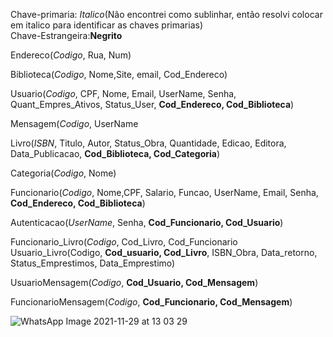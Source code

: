 Chave-primaria: *Italico*(Não encontrei como sublinhar, então resolvi colocar em italico para identificar as chaves primarias)    
Chave-Estrangeira:**Negrito**

Endereco(*Codigo*, Rua, Num)

Biblioteca(*Codigo*, Nome,Site, email, Cod_Endereco)

Usuario(*Codigo*, CPF, Nome, Email, UserName, Senha, Quant_Empres_Ativos, Status_User, **Cod_Endereco, Cod_Biblioteca**)

Mensagem(*Codigo*, UserName

Livro(*ISBN*, Titulo, Autor, Status_Obra, Quantidade, Edicao, Editora, Data_Publicacao, **Cod_Biblioteca, Cod_Categoria**)

Categoria(*Codigo*, Nome)

Funcionario(*Codigo*, Nome,CPF, Salario, Funcao, UserName, Email, Senha, **Cod_Endereco, Cod_Biblioteca**)

Autenticacao(*UserName*, Senha, **Cod_Funcionario, Cod_Usuario**)

Funcionario_Livro(*Codigo*, Cod_Livro, Cod_Funcionario
Usuario_Livro(Codigo, **Cod_usuario, Cod_Livro**, ISBN_Obra, Data_retorno, Status_Emprestimos, Data_Emprestimo)

UsuarioMensagem(*Codigo*, **Cod_Usuario, Cod_Mensagem**)

FuncionarioMensagem(*Codigo*, **Cod_Funcionario, Cod_Mensagem**)

![WhatsApp Image 2021-11-29 at 13 03 29](https://user-images.githubusercontent.com/53875866/143909378-c1655d41-f826-4b6b-a70e-9b5817bace03.jpeg)
